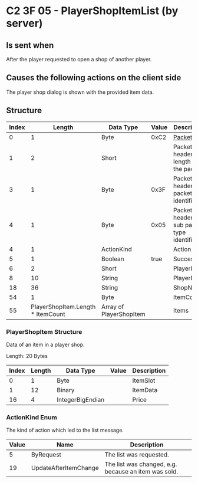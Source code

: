 # C2 3F 05 - PlayerShopItemList (by server)

## Is sent when

After the player requested to open a shop of another player.

## Causes the following actions on the client side

The player shop dialog is shown with the provided item data.

## Structure

| Index | Length | Data Type | Value | Description |
|-------|--------|-----------|-------|-------------|
| 0 | 1 |   Byte   | 0xC2  | [Packet type](PacketTypes.md) |
| 1 | 2 |    Short   |      | Packet header - length of the packet |
| 3 | 1 |    Byte   | 0x3F  | Packet header - packet type identifier |
| 4 | 1 |    Byte   | 0x05  | Packet header - sub packet type identifier |
| 4 | 1 | ActionKind |  | Action |
| 5 | 1 | Boolean | true | Success |
| 6 | 2 | Short |  | PlayerId |
| 8 | 10 | String |  | PlayerName |
| 18 | 36 | String |  | ShopName |
| 54 | 1 | Byte |  | ItemCount |
| 55 | PlayerShopItem.Length * ItemCount | Array of PlayerShopItem |  | Items |

### PlayerShopItem Structure

Data of an item in a player shop.

Length: 20 Bytes

| Index | Length | Data Type | Value | Description |
|-------|--------|-----------|-------|-------------|
| 0 | 1 | Byte |  | ItemSlot |
| 1 | 12 | Binary |  | ItemData |
| 16 | 4 | IntegerBigEndian |  | Price |

### ActionKind Enum

The kind of action which led to the list message.

| Value | Name | Description |
|-------|------|-------------|
| 5 | ByRequest | The list was requested. |
| 19 | UpdateAfterItemChange | The list was changed, e.g. because an item was sold. |
